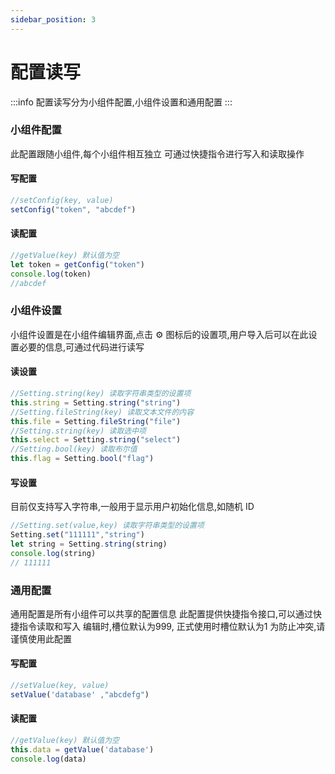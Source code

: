 ```yaml
---
sidebar_position: 3
---
```

# 配置读写
:::info
配置读写分为小组件配置,小组件设置和通用配置
:::
### 小组件配置
此配置跟随小组件,每个小组件相互独立
可通过快捷指令进行写入和读取操作
#### 写配置
``` js
//setConfig(key, value)
setConfig("token", "abcdef")
```
#### 读配置
``` js
//getValue(key) 默认值为空
let token = getConfig("token")
console.log(token)
//abcdef
```

### 小组件设置
小组件设置是在小组件编辑界面,点击 ⚙️ 图标后的设置项,用户导入后可以在此设置必要的信息,可通过代码进行读写
#### 读设置
``` js
//Setting.string(key) 读取字符串类型的设置项
this.string = Setting.string("string")
//Setting.fileString(key) 读取文本文件的内容
this.file = Setting.fileString("file")
//Setting.string(key) 读取选中项
this.select = Setting.string("select")
//Setting.bool(key) 读取布尔值
this.flag = Setting.bool("flag")
```

#### 写设置
目前仅支持写入字符串,一般用于显示用户初始化信息,如随机 ID
``` js
//Setting.set(value,key) 读取字符串类型的设置项
Setting.set("111111","string")
let string = Setting.string(string)
console.log(string)
// 111111
```

### 通用配置
通用配置是所有小组件可以共享的配置信息
此配置提供快捷指令接口,可以通过快捷指令读取和写入
编辑时,槽位默认为999, 正式使用时槽位默认为1
为防止冲突,请谨慎使用此配置
#### 写配置
``` js
//setValue(key, value)
setValue('database' ,"abcdefg")
```

#### 读配置
``` js
//getValue(key) 默认值为空
this.data = getValue('database')
console.log(data)
```